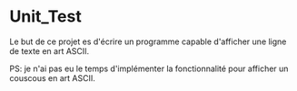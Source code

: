 # Unit_Test
​Le but de ce projet es d'écrire un programme capable d'afficher une ligne de texte en art ASCII.

PS: je n'ai pas eu le temps d'implémenter la fonctionnalité pour afficher un couscous en art ASCII.
